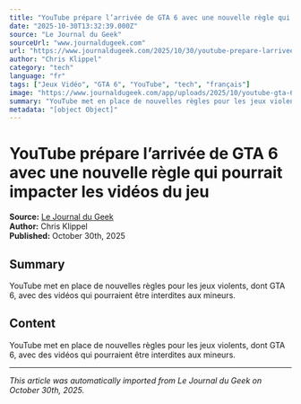 ```yaml
---
title: "YouTube prépare l’arrivée de GTA 6 avec une nouvelle règle qui pourrait impacter les vidéos du jeu"
date: "2025-10-30T13:32:39.000Z"
source: "Le Journal du Geek"
sourceUrl: "www.journaldugeek.com"
url: "https://www.journaldugeek.com/2025/10/30/youtube-prepare-larrivee-de-gta-6-avec-une-nouvelle-regle-qui-pourrait-impacter-les-videos-du-jeu/"
author: "Chris Klippel"
category: "tech"
language: "fr"
tags: ["Jeux Vidéo", "GTA 6", "YouTube", "tech", "français"]
image: "https://www.journaldugeek.com/app/uploads/2025/10/youtube-gta-6-1280x853.jpg"
summary: "YouTube met en place de nouvelles règles pour les jeux violents, dont GTA 6, avec des vidéos qui pourraient être interdites aux mineurs."
metadata: "[object Object]"
---
```


# YouTube prépare l’arrivée de GTA 6 avec une nouvelle règle qui pourrait impacter les vidéos du jeu

**Source:** [Le Journal du Geek](https://www.journaldugeek.com/2025/10/30/youtube-prepare-larrivee-de-gta-6-avec-une-nouvelle-regle-qui-pourrait-impacter-les-videos-du-jeu/)  
**Author:** Chris Klippel  
**Published:** October 30th, 2025  

## Summary

YouTube met en place de nouvelles règles pour les jeux violents, dont GTA 6, avec des vidéos qui pourraient être interdites aux mineurs.

## Content

YouTube met en place de nouvelles règles pour les jeux violents, dont GTA 6, avec des vidéos qui pourraient être interdites aux mineurs.

---

*This article was automatically imported from Le Journal du Geek on October 30th, 2025.*
